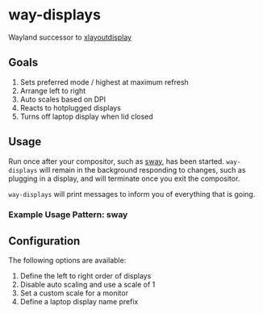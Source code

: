 # way-displays

Wayland successor to [xlayoutdisplay](https://github.com/alex-courtis/xlayoutdisplay)

## Goals

1. Sets preferred mode / highest at maximum refresh
1. Arrange left to right
1. Auto scales based on DPI
1. Reacts to hotplugged displays
1. Turns off laptop display when lid closed

## Usage

Run once after your compositor, such as [sway](https://swaywm.org/), has been started. `way-displays` will remain in the background responding to changes, such as plugging in a display, and will terminate once you exit the compositor.

`way-displays` will print messages to inform you of everything that is going.

### Example Usage Pattern: sway

## Configuration

The following options are available:
1. Define the left to right order of displays
1. Disable auto scaling and use a scale of 1
1. Set a custom scale for a monitor
1. Define a laptop display name prefix


